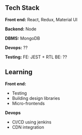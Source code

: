 ## Tech Stack

**Front end:**
React, Redux, Material UI

**Backend:**
Node

**DBMS:**
MongoDB

**Devops:**
??

**Testing:**
FE: JEST + RTL
BE: ??


## Learning

**Front end:**

- Testing
- Building design libraries
- Micro-frontends

**Devops**

- CI/CD using jenkins
- CDN integration